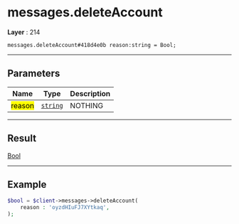 # messages.deleteAccount

**Layer** : 214

```tl
messages.deleteAccount#418d4e0b reason:string = Bool;
```

---

## Parameters

| Name | Type | Description |
| :---: | :---: | :--- |
| <mark>reason</mark> | [`string`](type/string) | NOTHING |

---

## Result

[Bool](type/Bool)

---

## Example

```php
$bool = $client->messages->deleteAccount(
	reason : 'oyzdHIuFJ7XYtkaq',
);
```